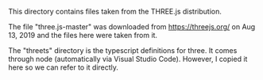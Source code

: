 This directory contains files taken from the THREE.js distribution.

The file "three.js-master" was downloaded from https://threejs.org/ on Aug 13, 2019 and the files here were taken from it.

The "threets" directory is the typescript definitions for three. It comes through node (automatically via Visual Studio Code). However, I copied it here so we can refer to it directly.
